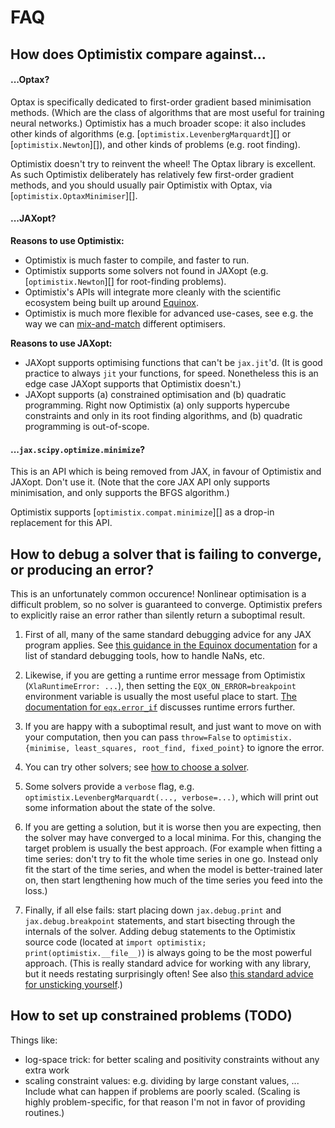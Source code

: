 # FAQ

## How does Optimistix compare against...

#### ...Optax?

Optax is specifically dedicated to first-order gradient based minimisation methods. (Which are the class of algorithms that are most useful for training neural networks.) Optimistix has a much broader scope: it also includes other kinds of algorithms (e.g. [`optimistix.LevenbergMarquardt`][] or [`optimistix.Newton`][]), and other kinds of problems (e.g. root finding).

Optimistix doesn't try to reinvent the wheel! The Optax library is excellent. As such Optimistix deliberately has relatively few first-order gradient methods, and you should usually pair Optimistix with Optax, via [`optimistix.OptaxMinimiser`][].

#### ...JAXopt?

**Reasons to use Optimistix:**

- Optimistix is much faster to compile, and faster to run.
- Optimistix supports some solvers not found in JAXopt (e.g. [`optimistix.Newton`][] for root-finding problems).
- Optimistix's APIs will integrate more cleanly with the scientific ecosystem being built up around [Equinox](https://github.com/patrick-kidger/equinox).
- Optimistix is much more flexible for advanced use-cases, see e.g. the way we can [mix-and-match](./api/searches/introduction.md) different optimisers.

**Reasons to use JAXopt:**

- JAXopt supports optimising functions that can't be `jax.jit`'d. (It is good practice to always `jit` your functions, for speed. Nonetheless this is an edge case JAXopt supports that Optimistix doesn't.)
- JAXopt supports (a) constrained optimisation and (b) quadratic programming. Right now Optimistix (a) only supports hypercube constraints and only in its root finding algorithms, and (b) quadratic programming is out-of-scope.

#### ...`jax.scipy.optimize.minimize`?

This is an API which is being removed from JAX, in favour of Optimistix and JAXopt. Don't use it. (Note that the core JAX API only supports minimisation, and only supports the BFGS algorithm.)

Optimistix supports [`optimistix.compat.minimize`][] as a drop-in replacement for this API.

## How to debug a solver that is failing to converge, or producing an error?

This is an unfortunately common occurence! Nonlinear optimisation is a difficult problem, so no solver is guaranteed to converge. Optimistix prefers to explicitly raise an error rather than silently return a suboptimal result.

1. First of all, many of the same standard debugging advice for any JAX program applies. See [this guidance in the Equinox documentation](https://docs.kidger.site/equinox/api/debug/) for a list of standard debugging tools, how to handle NaNs, etc.

2. Likewise, if you are getting a runtime error message from Optimistix (`XlaRuntimeError: ...`), then setting the `EQX_ON_ERROR=breakpoint` environment variable is usually the most useful place to start. [The documentation for `eqx.error_if`](https://docs.kidger.site/equinox/api/errors/#equinox.error_if) discusses runtime errors further.

3. If you are happy with a suboptimal result, and just want to move on with your computation, then you can pass `throw=False` to `optimistix.{minimise, least_squares, root_find, fixed_point}` to ignore the error.

4. You can try other solvers; see [how to choose a solver](./how-to-choose.md).

5. Some solvers provide a `verbose` flag, e.g. `optimistix.LevenbergMarquardt(..., verbose=...)`, which will print out some information about the state of the solve.

6. If you are getting a solution, but it is worse then you are expecting, then the solver may have converged to a local minima. For this, changing the target problem is usually the best approach. (For example when fitting a time series: don't try to fit the whole time series in one go. Instead only fit the start of the time series, and when the model is better-trained later on, then start lengthening how much of the time series you feed into the loss.)

7. Finally, if all else fails: start placing down `jax.debug.print` and `jax.debug.breakpoint` statements, and start bisecting through the internals of the solver. Adding debug statements to the Optimistix source code (located at `import optimistix; print(optimistix.__file__)`) is always going to be the most powerful approach. (This is really standard advice for working with any library, but it needs restating surprisingly often! See also [this standard advice for unsticking yourself](https://kidger.site/thoughts/how-to-handle-a-hands-off-supervisor/#unsticking-yourself).)


## How to set up constrained problems (TODO)

Things like: 

- log-space trick: for better scaling and positivity constraints without any extra work
- scaling constraint values: e.g. dividing by large constant values, ... Include what
can happen if problems are poorly scaled. (Scaling is highly problem-specific, for that
reason I'm not in favor of providing routines.)